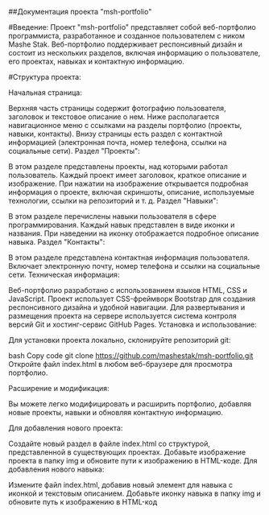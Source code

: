 ##Документация проекта "msh-portfolio"

#Введение:
Проект "msh-portfolio" представляет собой веб-портфолио программиста, разработанное и созданное пользователем с ником Mashe Stak. Веб-портфолио поддерживает респонсивный дизайн и состоит из нескольких разделов, включая информацию о пользователе, его проектах, навыках и контактную информацию.

#Структура проекта:

Начальная страница:

Верхняя часть страницы содержит фотографию пользователя, заголовок и текстовое описание о нем.
Ниже располагается навигационное меню с ссылками на разделы портфолио (проекты, навыки, контакты).
Внизу страницы есть раздел с контактной информацией (электронная почта, номер телефона, ссылки на социальные сети).
Раздел "Проекты":

В этом разделе представлены проекты, над которыми работал пользователь.
Каждый проект имеет заголовок, краткое описание и изображение.
При нажатии на изображение открывается подробная информация о проекте, включая скриншоты, описание, используемые технологии, ссылки на репозиторий и т. д.
Раздел "Навыки":

В этом разделе перечислены навыки пользователя в сфере программирования.
Каждый навык представлен в виде иконки и названия.
При наведении на иконку отображается подробное описание навыка.
Раздел "Контакты":

В этом разделе представлена контактная информация пользователя.
Включает электронную почту, номер телефона и ссылки на социальные сети.
Техническая информация:

Веб-портфолио разработано с использованием языков HTML, CSS и JavaScript.
Проект использует CSS-фреймворк Bootstrap для создания респонсивного дизайна и удобной навигации.
Для развертывания и размещения проекта на сервере используется система контроля версий Git и хостинг-сервис GitHub Pages.
Установка и использование:

Для установки проекта локально, склонируйте репозиторий git:

bash
Copy code
git clone https://github.com/mashestak/msh-portfolio.git
Откройте файл index.html в любом веб-браузере для просмотра портфолио.

Расширение и модификация:

Вы можете легко модифицировать и расширить портфолио, добавляя новые проекты, навыки и обновляя контактную информацию.

Для добавления нового проекта:

Создайте новый раздел в файле index.html со структурой, представленной в существующих проектах.
Добавьте изображение проекта в папку img и обновите пути к изображению в HTML-коде.
Для добавления нового навыка:

Измените файл index.html, добавив новый элемент для навыка с иконкой и текстовым описанием.
Добавьте иконку навыка в папку img и обновите путь к изображению в HTML-код
